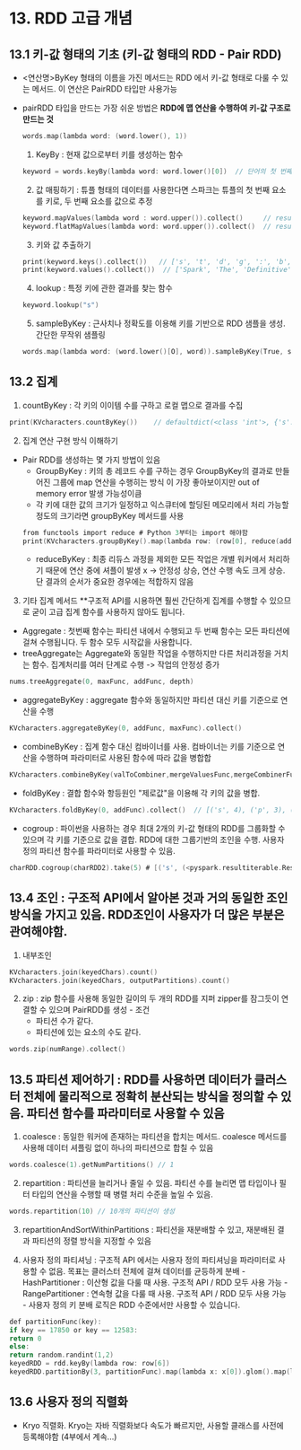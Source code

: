 # 13. RDD 고급 개념

## 13.1 키-값 형태의 기초 (키-값 형태의 RDD - Pair RDD)
- <연산명>ByKey 형태의 이름을 가진 메서드는 RDD 에서 키-값 형태로 다룰 수 있는 메서드. 이 연산은 PairRDD 타입만 사용가능
- pairRDD 타입을 만드는 가장 쉬운 방법은 **RDD에 맵 연산을 수행하여 키-값 구조로 만드는 것**
  ``` C
  words.map(lambda word: (word.lower(), 1))
  ```
  
  1. KeyBy : 현재 값으로부터 키를 생성하는 함수 
  ``` C
  keyword = words.keyBy(lambda word: word.lower()[0])  // 단어의 첫 번째 문자를 키로 만들어 RDD를 생성
  ```
  2. 값 매핑하기 : 튜플 형태의 데이터를 사용한다면 스파크는 튜플의 첫 번째 요소를 키로, 두 번째 요소를 값으로 추정
  ``` C
  keyword.mapValues(lambda word : word.upper()).collect()     // result -> ('s', 'SPARK'), ('t', 'THE')..
  keyword.flatMapValues(lambda word: word.upper()).collect()  // result ->  ('s', 'S'), ('s', 'P'), ('s', 'A')...  
  ```
  3. 키와 값 추출하기
  ``` C
  print(keyword.keys().collect())   // ['s', 't', 'd', 'g', ':', 'b', 'd', 'p', 'm', 's']
  print(keyword.values().collect())  // ['Spark', 'The', 'Definitive', 'Guide', ':', 'Big', 'Data', 'Processing', 'Made', 'Simple']
  ```
  4. lookup : 특정 키에 관한 결과를 찾는 함수
  ``` C
  keyword.lookup("s")
  ```
  5. sampleByKey : 근사치나 정확도를 이용해 키를 기반으로 RDD 샘플을 생성. 간단한 무작위 샘플링
  ``` C
  words.map(lambda word: (word.lower()[O], word)).sampleByKey(True, sampleMap, 6).collect()
  ```
  
## 13.2 집계

1. countByKey : 각 키의 이이템 수를 구하고 로컬 맵으로 결과를 수집
``` C
print(KVcharacters.countByKey())    // defaultdict(<class 'int'>, {'s': 4, 'p': 3, 'a': 4,...
```

2. 집계 연산 구현 방식 이해하기
- Pair RDD를 생성하는 몇 가지 방법이 있음
  - GroupByKey : 키의 총 레코드 수를 구하는 경우 GroupByKey의 결과로 만들어진 그룹에 map 연산을 수행히는 방식 이 가장 좋아보이지만 out of memory error 발생 가능성이큼
  - 각 키에 대한 값의 크기가 일정하고 익스큐터에 할딩된 메모리에서 처리 가능할 정도의 크기라면 groupByKey 메서드를 사용
  ``` C
  from functools import reduce # Python 3부터는 import 해야함
  print(KVcharacters.groupByKey().map(lambda row: (row[0], reduce(addFunc, row[1]))).collect())
  ```
  - reduceByKey : 최종 리듀스 과정을 제외한 모든 작업은 개별 워커에서 처리하기 때문에 연산 중에 셔플이 발생 x -> 안정성 상승, 연산 수행 속도 크게 상승. 단 결과의 순서가 중요한 경우에는 적합하지 않음


3. 기타 집계 메서드 **구조적 API를 시용하면 훨씬 간단하게 집계를 수행할 수 있으므로 굳이 고급 집계 함수를 사용하지 않아도 됩니다.
  - Aggregate : 첫번째 함수는 파티션 내에서 수행되고 두 번째 함수는 모든 파티션에 걸쳐 수행됩니다. 두 함수 모두 시작값을 사용합니다.
  - treeAggregate는 Aggregate와 동일한 작업을 수행하지만 다른 처리과정을 거치는 함수. 집계처리를 여러 단계로 수행 -> 작업의 안정성 증가
  ``` C
  nums.treeAggregate(0, maxFunc, addFunc, depth)
  ```
  - aggregateByKey : aggregate 함수와 동일하지만 파티션 대신 키를 기준으로 연산을 수행
  ``` C
  KVcharacters.aggregateByKey(0, addFunc, maxFunc).collect()
  ```
  - combineByKey : 집계 함수 대신 컴바이너를 사용. 컴바이너는 키를 기준으로 연산을 수행하며 파라미터로 사용된 함수에 따라 값을 병합합
  ``` C
  KVcharacters.combineByKey(valToCombiner,mergeValuesFunc,mergeCombinerFunc,outputPartitions).collect() // [('s', [1, 1, 1, 1]), ('d', [1, 1, 1, 1]), ...
  ```
  - foldByKey : 결합 함수와 항등원인 "제로값"을 이용해 각 키의 값을 병합.
  ``` C
  KVcharacters.foldByKey(0, addFunc).collect()  // [('s', 4), ('p', 3), ('r', 2), ('h', 1), ('d', 4), ('i', 7)...
  ```
  - cogroup : 파이썬을 사용하는 경우 최대 2개의 키-값 형태의 RDD를 그룹화할 수 있으며 각 키를 기준으로 값을 결합. RDD에 대한 그룹기반의 조인을 수행. 사용자 정의 파티션 함수를 파라미터로 사용할 수 있음. 
  ``` C
  charRDD.cogroup(charRDD2).take(5) # [('s', (<pyspark.resultiterable.ResultIterable object at 0x7f46e92a3110>, <pyspark.resultiterable.ResultIterable object at 0x7f46e92a3bd0>)), ('p',...
  ```

## 13.4 조인 : 구조적 API에서 알아본 것과 거의 동일한 조인 방식을 가지고 있음. RDD조인이 사용자가 더 많은 부분은 관여해야함.

  1. 내부조인
  ``` C
  KVcharacters.join(keyedChars).count()
  KVcharacters.join(keyedChars, outputPartitions).count()
  ```
  2. zip : zip 함수를 사용해 동일한 길이의 두 개의 RDD를 지퍼 zipper를 잠그듯이 연결할 수 있으며 PairRDD를 생성
    - 조건
      - 파티션 수가 같다.
      - 파티션에 있는 요소의 수도 같다.
  ``` C
  words.zip(numRange).collect()
  ```

## 13.5 파티션 제어하기 : RDD를 사용하면 데이터가 클러스터 전체에 물리적으로 정확히 분산되는 방식을 정의할 수 있음. 파티션 함수를 파라미터로 사용할 수 있음

  1. coalesce : 동일한 워커에 존재하는 파티션을 합치는 메서드. coalesce 메서드를 사용해 데이터 셔플링 없이 하나의 파티션으로 합칠 수 있음
  ``` C
  words.coalesce(1).getNumPartitions() // 1
  ```
  2. repartition : 파티션을 늘리거나 줄일 수 있음. 파티션 수를 늘리면 맵 타입이나 필터 타입의 연산을 수행할 때 병렬 처리 수준을 높일 수 있음.
  ``` C
  words.repartition(10) // 10개의 파티션이 생성
  ```
  3. repartitionAndSortWithinPartitions : 파티션을 재분배할 수 있고, 재분배된 결과 파티션의 정렬 방식을 지정할 수 있음

  4. 사용자 정의 파티셔닝 : 구조적 API 에서는 사용자 정의 파티셔닝을 파라미터로 사용할 수 없음. 목표는 클러스터 전체에 걸쳐 데이터를 균등하게 분배
    - HashPartitioner  : 이산형 값을 다룰 때 사용. 구조적 API / RDD 모두 사용 가능
    - RangePartitioner : 연속형 값을 다룰 때 사용. 구조적 API / RDD 모두 사용 가능
    - 사용자 정의 키 분배 로직은 RDD 수준에서만 사용할 수 있습니다.
``` C
def partitionFunc(key):
if key == 17850 or key == 12583:
return 0
else:
return random.randint(1,2)
keyedRDD = rdd.keyBy(lambda row: row[6])
keyedRDD.partitionBy(3, partitionFunc).map(lambda x: x[0]).glom().map(lambda x: len(set(x))).take(5)
```

## 13.6 사용자 정의 직렬화
- Kryo 직렬화. Kryo는 자바 직렬화보다 속도가 빠르지만, 사용할 클래스를 사전에 등록해야함 (4부에서 계속...)



